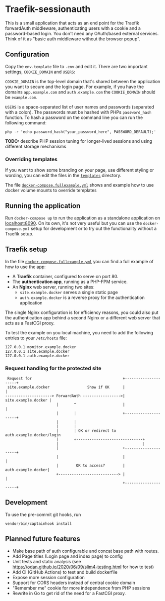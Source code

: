 # Traefik-sessionauth

This is a small application that acts as an end point for the Traefik
forwardAuth middleware, authenticating users with a cookie and a
password-based login. You don't need any OAuth/based external services.
Think of it as "basic auth middleware without the browser popup".

## Configuration

Copy the `env.template` file to `.env` and edit it. There are two
important settings, `COOKIE_DOMAIN` and `USERS`:

`COOKIE_DOMAIN` is the top-level domain that's shared between the
application you want to secure and the login page. For example, if you
have the domains `app.example.com` and `auth.example.com` the
`COOKIE_DOMAIN` should be `example.com`.

`USERS` is a space-separated list of user names and passwords (separated
with a colon). The passwords must be hashed with PHPs `password_hash`
function. To hash a password on the command line you can run the following
command:

    php -r 'echo password_hash("your_password_here", PASSWORD_DEFAULT);'


**TODO:** describe PHP session tuning for longer-lived sessions and using
different storage mechanisms

### Overriding templates

If you want to show some branding on your page, use different styling or
wording, you can edit the files in the [`templates`](templates/)
directory.

The file [`docker-compose.fullexample.yml`](docker-compose.fullexample.yml)
shows and example how to use docker volume mounts to override templates

## Running the application

Run `docker-compose up` to run the application as a standalone application
on [localhost:8090](http://localhost:8090/). On its own, it's not very
useful but you can use the `docker-compose.yml` setup for development or
to try out the functionality without a Traefik setup.

## Traefik setup

In the file [`docker-compose.fullexample.yml`](docker-compose.fullexample.yml)
you can find a full example of how to use the app:

* A **Traefik** container, configured to serve on port 80.
* The **authentication app**, running as a PHP-FPM service.
* An **Nginx** web server, running two sites:
  * `site.example.docker` serves a single static page
  * `auth.example.docker` is a reverse proxy for the authentication
      application

The single Nginx configuration is for efficiency reasons, you could also
put the authentication app behind a second Nginx or a different web server
that acts as a FastCGI proxy.

To test the example on you local machine, you need to add the following
entries to your `/etc/hosts` file:

    127.0.0.1 monitor.example.docker
    127.0.0.1 site.example.docker
    127.0.0.1 auth.example.docker

### Request handling for the protected site
```
 Request for                                         +---------------------+
 site.example.docker                 Show if OK      |                     |
---------------------> ForwardAuth ----------------->| site.example.docker |
                       |       ^                     |                     |
                       |       |                     +---------------------+
                       |       |
                       |       |
                       |       | OK or redirect to auth.example.docker/login
                       |       +------------------------------+
                       |                                      |
                       |                             +---------------------+
                       |                             |                     |
                       |        OK to access?        | auth.example.docker|
                       +---------------------------> |                     |
                                                     +---------------------+
```

## Development

To use the pre-commit git hooks, run

    vendor/bin/captainhook install

## Planned future features
* Make base path of auth configurable and concat base path with routes.
* Add Page titles (Login page and index page) to config
* Unit tests and static analysis (see
    https://odan.github.io/2020/06/09/slim4-testing.html for how to test)
* Add CI (GitHub Actions) to test and build dockerfile
* Expose more session configuration
* Support for CORS headers instead of central cookie domain
* "Remember me" cookie for more independence from PHP sessions
* Rewrite in Go to get rid of the need for a FastCGI proxy.

